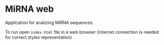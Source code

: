 # MiRNA web

Application for analizing MiRNA sequences.

To run open `index.html` file in a web browser (internet connection is needed for correct styles representation)